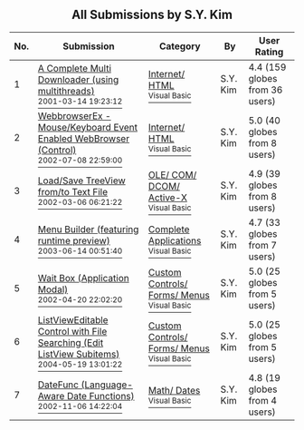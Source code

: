 ﻿<div align="center">

## All Submissions by S\.Y\. Kim

</div>

No.  | Submission | Category | By   | User Rating
---- | ---------- | -------- | ---- | -----------
1 | [A    Complete Multi Downloader \(using multithreads\)<br /><sup>2001-03-14 19:23:12</sup>](https://github.com/Planet-Source-Code/s-y-kim-a-complete-multi-downloader-using-multithreads__1-21636) | [Internet/ HTML<br /><sup>Visual Basic</sup>](../ByCategory/internet-html__1-34.md) | S\.Y\. Kim | 4.4 (159 globes from 36 users)
2 | [WebbrowserEx \- Mouse/Keyboard Event Enabled WebBrowser \(Control\)<br /><sup>2002-07-08 22:59:00</sup>](https://github.com/Planet-Source-Code/s-y-kim-webbrowserex-mouse-keyboard-event-enabled-webbrowser-control__1-36708) | [Internet/ HTML<br /><sup>Visual Basic</sup>](../ByCategory/internet-html__1-34.md) | S\.Y\. Kim | 5.0 (40 globes from 8 users)
3 | [Load/Save TreeView from/to Text File<br /><sup>2002-03-06 06:21:22</sup>](https://github.com/Planet-Source-Code/s-y-kim-load-save-treeview-from-to-text-file__1-32367) | [OLE/ COM/ DCOM/ Active\-X<br /><sup>Visual Basic</sup>](../ByCategory/ole-com-dcom-active-x__1-29.md) | S\.Y\. Kim | 4.9 (39 globes from 8 users)
4 | [Menu Builder \(featuring runtime preview\)<br /><sup>2003-06-14 00:51:40</sup>](https://github.com/Planet-Source-Code/s-y-kim-menu-builder-featuring-runtime-preview__1-46175) | [Complete Applications<br /><sup>Visual Basic</sup>](../ByCategory/complete-applications__1-27.md) | S\.Y\. Kim | 4.7 (33 globes from 7 users)
5 | [Wait Box \(Application Modal\)<br /><sup>2002-04-20 22:02:20</sup>](https://github.com/Planet-Source-Code/s-y-kim-wait-box-application-modal__1-33975) | [Custom Controls/ Forms/  Menus<br /><sup>Visual Basic</sup>](../ByCategory/custom-controls-forms-menus__1-4.md) | S\.Y\. Kim | 5.0 (25 globes from 5 users)
6 | [ListViewEditable Control with File Searching \(Edit ListView Subitems\)<br /><sup>2004-05-19 13:01:22</sup>](https://github.com/Planet-Source-Code/s-y-kim-listvieweditable-control-with-file-searching-edit-listview-subitems__1-53881) | [Custom Controls/ Forms/  Menus<br /><sup>Visual Basic</sup>](../ByCategory/custom-controls-forms-menus__1-4.md) | S\.Y\. Kim | 5.0 (25 globes from 5 users)
7 | [DateFunc \(Language\-Aware Date Functions\)<br /><sup>2002-11-06 14:22:04</sup>](https://github.com/Planet-Source-Code/s-y-kim-datefunc-language-aware-date-functions__1-40464) | [Math/ Dates<br /><sup>Visual Basic</sup>](../ByCategory/math-dates__1-37.md) | S\.Y\. Kim | 4.8 (19 globes from 4 users)
